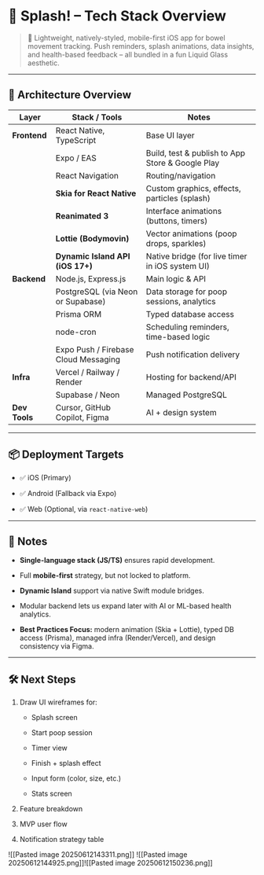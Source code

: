 # 🧱 Splash! – Tech Stack Overview

> 🚽 Lightweight, natively-styled, mobile-first iOS app for bowel movement tracking. Push reminders, splash animations, data insights, and health-based feedback – all bundled in a fun Liquid Glass aesthetic.

---

## 🧠 Architecture Overview

|Layer|Stack / Tools|Notes|
|---|---|---|
|**Frontend**|React Native, TypeScript|Base UI layer|
||Expo / EAS|Build, test & publish to App Store & Google Play|
||React Navigation|Routing/navigation|
||**Skia for React Native**|Custom graphics, effects, particles (splash)|
||**Reanimated 3**|Interface animations (buttons, timers)|
||**Lottie (Bodymovin)**|Vector animations (poop drops, sparkles)|
||**Dynamic Island API (iOS 17+)**|Native bridge (for live timer in iOS system UI)|
|**Backend**|Node.js, Express.js|Main logic & API|
||PostgreSQL (via Neon or Supabase)|Data storage for poop sessions, analytics|
||Prisma ORM|Typed database access|
||node-cron|Scheduling reminders, time-based logic|
||Expo Push / Firebase Cloud Messaging|Push notification delivery|
|**Infra**|Vercel / Railway / Render|Hosting for backend/API|
||Supabase / Neon|Managed PostgreSQL|
|**Dev Tools**|Cursor, GitHub Copilot, Figma|AI + design system|

---

## 📦 Deployment Targets

- ✅ iOS (Primary)
    
- ✅ Android (Fallback via Expo)
    
- ✅ Web (Optional, via `react-native-web`)
    

---

## 🧾 Notes

- **Single-language stack (JS/TS)** ensures rapid development.
    
- Full **mobile-first** strategy, but not locked to platform.
    
- **Dynamic Island** support via native Swift module bridges.
    
- Modular backend lets us expand later with AI or ML-based health analytics.
    
- **Best Practices Focus:** modern animation (Skia + Lottie), typed DB access (Prisma), managed infra (Render/Vercel), and design consistency via Figma.
    

---

## 🛠️ Next Steps

1. Draw UI wireframes for:
    
    - Splash screen
        
    - Start poop session
        
    - Timer view
        
    - Finish + splash effect
        
    - Input form (color, size, etc.)
        
    - Stats screen
        
2. Feature breakdown
    
3. MVP user flow
    
4. Notification strategy table

![[Pasted image 20250612143311.png]]
![[Pasted image 20250612144925.png]]![[Pasted image 20250612150236.png]]